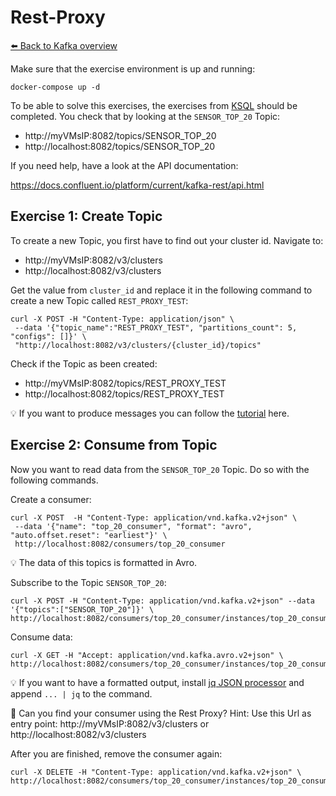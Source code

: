 # Rest-Proxy

[⬅️ Back to Kafka overview](README.md)

Make sure that the exercise environment is up and running:

```
docker-compose up -d
```

To be able to solve this exercises, the exercises from [KSQL](ksql.md) should be completed. You check that by looking at the `SENSOR_TOP_20` Topic:

* http://myVMsIP:8082/topics/SENSOR_TOP_20
* http://localhost:8082/topics/SENSOR_TOP_20

If you need help, have a look at the API documentation:

https://docs.confluent.io/platform/current/kafka-rest/api.html

## Exercise 1: Create Topic

To create a new Topic, you first have to find out your cluster id. Navigate to:

* http://myVMsIP:8082/v3/clusters
* http://localhost:8082/v3/clusters

Get the value from `cluster_id` and replace it in the following command to create a new Topic called `REST_PROXY_TEST`:

```
curl -X POST -H "Content-Type: application/json" \
 --data '{"topic_name":"REST_PROXY_TEST", "partitions_count": 5, "configs": []}' \
 "http://localhost:8082/v3/clusters/{cluster_id}/topics"
```

Check if the Topic as been created:

* http://myVMsIP:8082/topics/REST_PROXY_TEST
* http://localhost:8082/topics/REST_PROXY_TEST

💡 If you want to produce messages you can follow the [tutorial](https://docs.confluent.io/platform/current/tutorials/examples/clients/docs/rest-proxy.html#produce-records) here.

## Exercise 2: Consume from Topic

Now you want to read data from the `SENSOR_TOP_20` Topic. Do so with the following commands.

Create a consumer:

```
curl -X POST  -H "Content-Type: application/vnd.kafka.v2+json" \
 --data '{"name": "top_20_consumer", "format": "avro", "auto.offset.reset": "earliest"}' \
 http://localhost:8082/consumers/top_20_consumer
```

💡 The data of this topics is formatted in Avro.

Subscribe to the Topic `SENSOR_TOP_20`:

```
curl -X POST -H "Content-Type: application/vnd.kafka.v2+json" --data '{"topics":["SENSOR_TOP_20"]}' \
http://localhost:8082/consumers/top_20_consumer/instances/top_20_consumer/subscription
```

Consume data:

```
curl -X GET -H "Accept: application/vnd.kafka.avro.v2+json" \
http://localhost:8082/consumers/top_20_consumer/instances/top_20_consumer/records
```

💡 If you want to have a formatted output, install [jq JSON processor](https://stedolan.github.io/jq/) and append `... | jq` to the command.

📝 Can you find your consumer using the Rest Proxy? Hint: Use this Url as entry point: http://myVMsIP:8082/v3/clusters or http://localhost:8082/v3/clusters

After you are finished, remove the consumer again:

```
curl -X DELETE -H "Content-Type: application/vnd.kafka.v2+json" \
http://localhost:8082/consumers/top_20_consumer/instances/top_20_consumer
```
